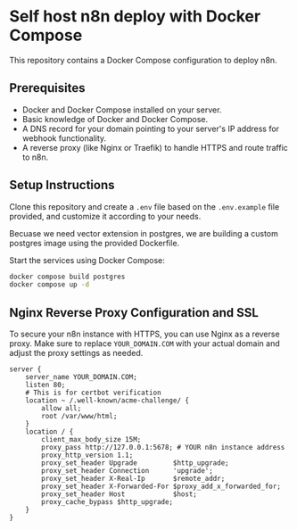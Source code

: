 # Self host n8n deploy with Docker Compose
This repository contains a Docker Compose configuration to deploy n8n. 

## Prerequisites
- Docker and Docker Compose installed on your server.
- Basic knowledge of Docker and Docker Compose.
- A DNS record for your domain pointing to your server's IP address for webhook functionality.
- A reverse proxy (like Nginx or Traefik) to handle HTTPS and route traffic to n8n.


## Setup Instructions
Clone this repository and create a `.env` file based on the `.env.example` file provided, and customize it according to your needs.

Becuase we need vector extension in postgres, we are building a custom postgres image using the provided Dockerfile.

Start the services using Docker Compose:
```bash
docker compose build postgres
docker compose up -d
```

## Nginx Reverse Proxy Configuration and SSL
To secure your n8n instance with HTTPS, you can use Nginx as a reverse proxy. Make sure to replace `YOUR_DOMAIN.COM` with your actual domain and adjust the proxy settings as needed.

```nginx
server {
    server_name YOUR_DOMAIN.COM;
    listen 80;
    # This is for certbot verification
    location ~ /.well-known/acme-challenge/ {
        allow all;
        root /var/www/html;
    }
    location / {
        client_max_body_size 15M;
        proxy_pass http://127.0.0.1:5678; # YOUR n8n instance address
        proxy_http_version 1.1;
        proxy_set_header Upgrade         $http_upgrade;
        proxy_set_header Connection      'upgrade';
        proxy_set_header X-Real-Ip       $remote_addr;
        proxy_set_header X-Forwarded-For $proxy_add_x_forwarded_for;
        proxy_set_header Host            $host;
        proxy_cache_bypass $http_upgrade;
    }
}
```

